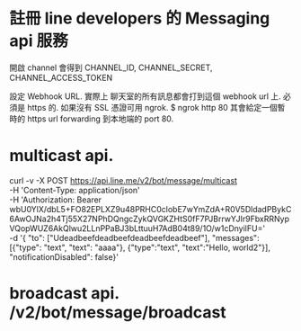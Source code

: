 # 註冊 line developers 的 Messaging api 服務
開啟 channel 會得到 CHANNEL_ID, CHANNEL_SECRET, CHANNEL_ACCESS_TOKEN

設定 Webhook URL. 實際上 聊天室的所有訊息都會打到這個 webhook url 上. 
必須是 https 的. 如果沒有 SSL 憑證可用 ngrok.
$ ngrok http 80 
其會給定一個暫時的 https url forwarding 到本地端的 port 80. 

# multicast api. 
curl -v -X POST https://api.line.me/v2/bot/message/multicast \
-H 'Content-Type: application/json' \
-H 'Authorization: Bearer wbU0YlX/dbL5+FO82EPLXZ9u48PRHC0clobE7wYmZdA+R0V5DldadPBykC6AwOJNa2h4Tj55X27NPhDQngcZykQVGKZHtS0fF7PJBrrwYJIr9FbxRRNypVQopWUZ6AkQlwu2LLnPPaBJ3bLttuuH7AdB04t89/1O/w1cDnyilFU=' \
-d '{ "to": ["Udeadbeefdeadbeefdeadbeefdeadbeef"], "messages": [{"type": "text", "text": "aaaa"}, {"type":"text", "text":"Hello, world2"}], "notificationDisabled": false}'

# broadcast api.  /v2/bot/message/broadcast